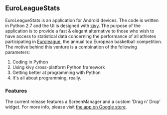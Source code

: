 ## EuroLeagueStats
EuroLeagueStats is an application for Android devices. The code is written in Python 2.7 and the UI is designed with [kivy](https://kivy.org/#home). The purpose of the application is to provide a fast & elegant alternative to those who wish to have access to statistical data concerning the performance of all athletes participating in [Euroleague](http://www.euroleague.net/?geoip=disabled), the annual top European basketball competition. The motive behind this venture is a combination of the following parameters:
1. Coding in Python
2. Using kivy cross-platform Python framework
3. Getting better at programming with Python
4. It's all about programming, really.
### Features
The current release features a ScreenManager and a custom 'Drag n' Drop' widget. For more info, please visit [the app on Google store](https://play.google.com/store/apps/details?id=org.euroleaguestats.euroleaguestats). 
